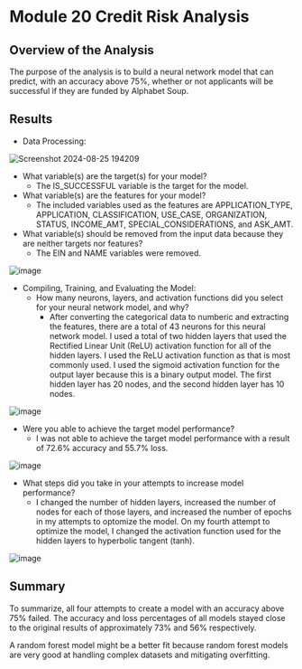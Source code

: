 # Module 20 Credit Risk Analysis

## Overview of the Analysis

The purpose of the analysis is to build a neural network model that can predict, with an accuracy above 75%, whether or not applicants will be successful if they are funded by Alphabet Soup.

## Results

* Data Processing:

![Screenshot 2024-08-25 194209](https://github.com/user-attachments/assets/14703620-9ddf-40f9-b3c0-b1b09f2ae31c)

  * What variable(s) are the target(s) for your model?
    * The IS_SUCCESSFUL variable is the target for the model.
  * What variable(s) are the features for your model?
    * The included variables used as the features are APPLICATION_TYPE, APPLICATION, CLASSIFICATION, USE_CASE, ORGANIZATION, STATUS, INCOME_AMT, SPECIAL_CONSIDERATIONS, and ASK_AMT.
  * What variable(s) should be removed from the input data because they are neither targets nor features?
    * The EIN and NAME variables were removed.

![image](https://github.com/user-attachments/assets/54538343-67e6-411a-a4a2-8b29233614ea)

* Compiling, Training, and Evaluating the Model:
  * How many neurons, layers, and activation functions did you select for your neural network model, and why?
    * After converting the categorical data to numberic and extracting the features, there are a total of 43 neurons for this neural network model. I used a total of two hidden layers that used the Rectified Linear Unit (ReLU) activation function for all of the hidden layers. I used the ReLU activation function as that is most commonly used. I used the sigmoid activation function for the output layer because this is a binary output model. The first hidden layer has 20 nodes, and the second hidden layer has 10 nodes.

![image](https://github.com/user-attachments/assets/086b1cdb-ce3f-4d18-9bfa-2022b91bde2a)
  * Were you able to achieve the target model performance?
    * I was not able to achieve the target model performance with a result of 72.6% accuracy and 55.7% loss.

![image](https://github.com/user-attachments/assets/6addf16a-cd2f-40a5-bdbc-f208ce101fe8)
  * What steps did you take in your attempts to increase model performance?
    * I changed the number of hidden layers, increased the number of nodes for each of those layers, and increased the number of epochs in my attempts to optomize the model.  On my fourth attempt to optimize the model, I changed the activation function used for the hidden layers to hyperbolic tangent (tanh).

![image](https://github.com/user-attachments/assets/1883880e-fa75-4d01-aab9-a8dc8bd0056e)

## Summary

To summarize, all four attempts to create a model with an accuracy above 75% failed.  The accuracy and loss percentages of all models stayed close to the original results of approximately 73% and 56% respectively.

A random forest model might be a better fit because random forest models are very good at handling complex datasets and mitigating overfitting.

